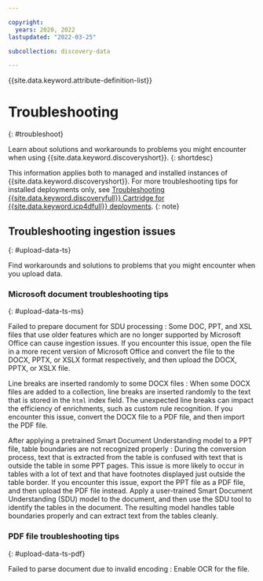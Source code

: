 ```yaml
---

copyright:
  years: 2020, 2022
lastupdated: "2022-03-25"

subcollection: discovery-data

---
```


{{site.data.keyword.attribute-definition-list}}

# Troubleshooting
{: #troubleshoot}

Learn about solutions and workarounds to problems you might encounter when using {{site.data.keyword.discoveryshort}}. 
{: shortdesc}

This information applies both to managed and installed instances of {{site.data.keyword.discoveryshort}}. For more troubleshooting tips for installed deployments only, see [Troubleshooting {{site.data.keyword.discoveryfull}} Cartridge for {{site.data.keyword.icp4dfull}} deployments](/docs/discovery-data?topic=discovery-data-troubleshoot-cp4d).
{: note}

## Troubleshooting ingestion issues
{: #upload-data-ts}

Find workarounds and solutions to problems that you might encounter when you upload data.

### Microsoft document troubleshooting tips
{: #upload-data-ts-ms}

Failed to prepare document for SDU processing
:    Some DOC, PPT, and XSL files that use older features which are no longer supported by Microsoft Office can cause ingestion issues. If you encounter this issue, open the file in a more recent version of Microsoft Office and convert the file to the DOCX, PPTX, or XSLX format respectively, and then upload the DOCX, PPTX, or XSLX file.

Line breaks are inserted randomly to some DOCX files
:    When some DOCX files are added to a collection, line breaks are inserted randomly to the text that is stored in the `html` index field. The unexpected line breaks can impact the efficiency of enrichments, such as custom rule recognition. If you encounter this issue, convert the DOCX file to a PDF file, and then import the PDF file.

After applying a pretrained Smart Document Understanding model to a PPT file, table boundaries are not recognized properly
:    During the conversion process, text that is extracted from the table is confused with text that is outside the table in some PPT pages. This issue is more likely to occur in tables with a lot of text and that have footnotes displayed just outside the table border. If you encounter this issue, export the PPT file as a PDF file, and then upload the PDF file instead. Apply a user-trained Smart Document Understanding (SDU) model to the document, and then use the SDU tool to identify the tables in the document. The resulting model handles table boundaries properly and can extract text from the tables cleanly.

### PDF file troubleshooting tips
{: #upload-data-ts-pdf}

Failed to parse document due to invalid encoding
:    Enable OCR for the file.
